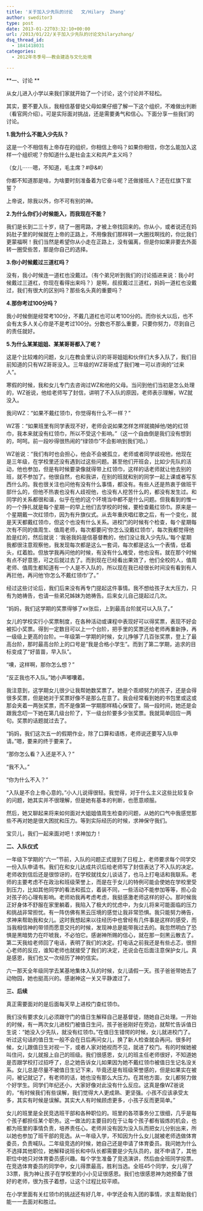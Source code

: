 ```yaml
---
title: '关于加入少先队的讨论   文/Hilary  Zhang'
author: sweditor3
type: post
date: 2013-01-22T03:32:10+00:00
url: /2013/01/22/关于加入少先队的讨论文hilaryzhang/
dsq_thread_id:
  - 1841418031
categories:
  - 2012年冬季号——教会建造与文化处境

---
```

**一、讨论 **

从女儿进入小学以来我们家就开始了一个讨论，这个讨论并不轻松。

其实，要不要入队，我相信基督徒父母如果仔细了解一下这个组织，不难做出判断（看官网介绍）。可是实际面对挑战，还是需要勇气和信心。下面分享一些我们的讨论。

**1.我为什么不能入少先队？**

这是一个不相信有上帝存在的组织，你相信上帝吗？如果你相信，你怎么能加入这样一个组织呢？你知道什么是社会主义和共产主义吗？

（女儿⋯⋯嗯，不知道，毛主席？#@&#）

你都不知道那是啥，为啥要时刻准备着为它奋斗呢？还做接班人？还在红旗下宣誓？

上帝说，除我以外，你不可有别的神。

**2.为什么你们小时候能入，而我现在不能？**

我们是长到二三十岁，绕了一圈弯路，才被上帝找回来的。你从小，或者说还在妈妈肚子里的时候就在上帝的正路上，不用像我们那样转一大圈找啊找的，你比我们更蒙福啊！我们当然是希望你从小走在正路上，没有偏离，但是你如果非要去外面转一圈受些苦，那是你自己的选择。

**3.你小时候戴过三道杠吗？**

没有，我小时候连一道杠也没戴过。（有个弟兄听到我们的讨论插进来说：我小时候戴过三道杠，你现在看得出来吗？）是啊，叔叔戴过三道杠，妈妈一道杠也没戴过，我们有很大的区别吗？那些名头真的重要吗？

**4.那你考过100分吗？**

我小时候倒是经常考100分，不戴几道杠也可以考100分的。而你长大以后，也不会有太多人关心你是不是考过100分。分数也不那么重要，只要你努力，尽到自己的责任就好。

**5.为什么某某姐姐、某某哥哥都入了呢？**

这是个比较难的问题，女儿在教会里认识的哥哥姐姐和伙伴们大多入队了，我们目前知道的只有WZ哥哥没入。三年级的WZ哥哥成了我们唯一可以咨询的“过来人”。

寒假的时候，我和女儿专门去咨询过WZ和他的父母。当问到他们当初是怎么处理的，WZ爸说，他给老师写了封信，讲明了不入队的原因，老师表示理解，WZ就没入。

我问WZ：“如果不戴红领巾，你觉得有什么不一样？”

WZ答：“如果班里有同学表现不好，老师会说如果怎样怎样就摘掉他/她的红领巾，我本来就没有红领巾，所以不受这个影响。”（这一个自由倒是我们没有想到的，呵呵。前一段吵得很热闹的“绿领巾”不会影响到我们哈。）

WZ爸说：“我们有时也会担心，他会不会被孤立，老师或者同学歧视他，他现在是三年级，在学校里还没有遇到过这些问题。甚至他们开班会，比如少先队的活动，他也参加，但是有时候要录像就得带上红领巾，这样的话老师就让他去别的班，就不参加了。他很自然，也和我讲，在别的班就和别的同学一起上课或者写东西什么的。我也很关注也问他有没有什么事情，都没有。有些人还是热衷于做班干部什么的，但他不热衷也没有人歧视他，也没有人挖苦什么的，都没有发生过。和同学的关系都很和谐，似乎在他的这个环境当中都不是什么问题。但我看到的惟一的一个挣扎就是每个星期一的早上他们去学校的时候，要检查戴红领巾。原来是一个星期戴一次红领巾，因为有升旗仪式。从去年重庆唱红歌之后，有一个变化，就是天天都戴红领巾，但这个也没有什么关系。进校门的时候有个检查，每个星期每次有不同的值周生、值周老师，每次都要问‘你怎么没戴红领巾’，每次我都觉得他脸是红的，然后就说：‘我爸我妈是信基督教的，他们没让我入少先队。’每个星期我都很注意观察他，我发现每次都是这么一套词，每次都是这么一个表情，低着头，红着脸。但放学我再问他的时候，有没有什么难受，他也没有。就在那个时候有点不好意思，可之后就过去了。而到现在已经看出果效了，他们全校的人，值周老师、值周生都知道有一个人是不入队的，所以现在我已经很长时间没有看到有人再拦他，再问他‘你怎么不戴红领巾’了。”

经过这些讨论后，我们后来没有再专门提起这件事情。我不想给孩子太大压力，只有为她祷告，也请一些弟兄姊妹为她祷告。后来女儿自己提起过几次。

“妈妈，我们这学期的奖票得够了xx张后，上到最高台阶就可以入队了。”

女儿的学校实行小奖票制度，在各种活动或课程中表现好可以得奖票，表现不好会被扣小奖票。得到一定数目可以上一个台阶，把手里的奖票还给老师再重新挣，再一级级上更高的台阶。一年级第一学期的时候，女儿挣够了几百张奖票，登上了最高台阶，那时最高台阶上的口号是“我是合格小学生”。而到了第二学期，追求的目标变成了“好苗苗，早入队”。

“噢，这样啊，那你怎么想？”

“反正我也不入队。”她小声嘟囔着。

我注意到，这学期女儿很少让我帮她数奖票了。她是个乖顺努力的孩子，还是会得很多奖票，但是她对于奖票好像不是那么在意了。我会经常看到她的书包里或这或那会夹着一两张奖票，而不是像第一学期那样精心保管了。隔一段时间，她还是会跟我念叨一下她在第几级台阶了，下一级台阶要多少张奖票。我就简单回应一两句。奖票的话题就过去了。

“妈妈，我们这次五一的假期作业，除了口算和语练，老师说还要写入队申请。”嗯，要来的终于要来了。

“那你怎么看？入还是不入？”

“我不入。”

“你为什么不入？”

“入队是不合上帝心意的。”小人儿说得很轻。我觉得，对于什么主义这些比较复杂的问题，她其实并不很理解，但是她有基本的判断，也愿意顺服。

然后，她又聊起来将来如何面对大姐姐值周生检查的问题，从她的口气中我感觉那些不再对她是很大困扰和压力。等到实际经历的时候，求神保守我们。

宝贝儿，我们一起来面对吧！求神加力！

**二、入队仪式**

一年级下学期的“六一”节前，入队的问题正式提到了日程上，老师要求每个同学交一份入队申请书。我们在和女儿达成共识后给老师写了封信表达了不入队的决定。老师收到信后还是很惊讶的，在学校就找女儿谈话了，也马上打电话和我联系。老师的主要考虑不在政治和班级荣誉上，而是在于女儿的特例可能会使她在学校里受到压力，比如其他同学的看法和孤立，着装不同，一些活动不能参加等等，担心会对孩子的心理有影响。老师劝我再考虑考虑，我挺感激老师这样的好心。那时候我正好身体不舒服在家里躺着，我陷入了极大的忧虑中，为女儿将来可能面临的压力和挑战非常担忧。有一阵仿佛有黑云压境的感觉让我非常恐惧。我只能努力祷告，求神来帮助我和女儿。这时我想起来以往经历中也曾经有几件事是这样的感受，而当我相信神的带领而愿意交托的时候，发现神总是能带我过去的。我忽然明白了恐惧是黑暗势力在吓唬我，不必怕它。感谢神所赐的信心，就在那一刻黑云散去了。第二天我给老师回了电话，表明了我们的决定。打电话之前我还是有些忐忑，很担心老师的反应，谁知老师也就接受了我们的决定，还说会在后面注意保护女儿。真是感恩，我们也又一次经历了神的信实。

六一那天全年级同学去某基地集体入队的时候，女儿请假一天。孩子爸爸带她去了动物园，她也挺高兴的。感谢神这一关又平静渡过了。

**三、后续**

真正需要面对的是后面每天早上进校门查红领巾。

我们没有要求女儿必须跟守门的值日生解释自己是基督徒，随她自己处理。一开始的时候，有一两次女儿进校门被值日生问，孩子爸爸刚好在旁边，就帮忙告诉值日生说：“她没入少先队，就没有红领巾。”在值日生错愕的时候，女儿就进校门了。听过这句话的值日生一般不会在日后再问女儿，换了新人检查就会再问。很多时候，女儿跟值日生对视一下，或者人家对她视而不见，就进了校门。有的时候她被叫住问，女儿就报上自己的班级。我们很感恩，女儿的班主任老师很好，不知道她是否跟学校打过招呼了，总之她告诉女儿如果因为她不戴红领巾被值日生记名没关系。女儿总是尽量不被值日生记下来，毕竟还是有班级荣誉感的，但是如果实在被问，被记就记了，有老师的话，她也没有那么大压力。在其他方面，女儿都努力做个好学生。同学们年纪还小，大家好像对此没有什么反应。这真是像WZ爸说的，“有时候我们有些误解，我们觉得大人更成熟、更坚强。小孩不应该承受太多，其实有时候是误解。其实大人有时候顾虑更多，小孩子反而更简单。”

女儿的班里是全民竞选班干部和各种职位的。班里的各项事务分工很细，几乎是每个孩子都担任某个职务。这一做法的主要目的在于让每个孩子都有锻炼的机会，也都为班里的事情负责，培养责任心。老师并没有因为没入队而把女儿分别出来，所以她也参加了班干部的竞选。从一年级入学，不知因为什么女儿就被老师选做体育委员，负责喊队。二年级竞选的时候，她自己还是申请了体育委员。我问她为什么不选择其他职位，她解释说班长和中队长都需要是少先队员的，就不申请了，其他职位中她只对体育委员感兴趣。每个学生准备了竞选演讲，然后由全班同学投票。在竞选体育委员的同学中，女儿得票最高，胜利当选。全班45个同学，女儿得了33票，我为神让孩子在学校里的小小见证很感恩。我们也很感恩神为她预备了很好的老师，很为孩子着想，让这个过程比较平顺。

在小学里面有关红领巾的挑战还有好几年，中学还会有入团的事情，求主帮助我们能一一去面对和胜过。